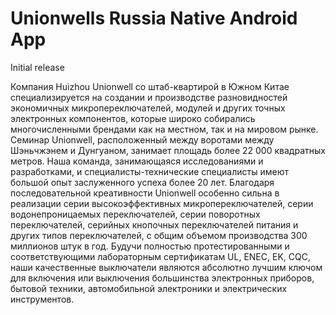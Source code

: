 # Unionwells Russia Native Android App

Initial release

Компания Huizhou Unionwell со штаб-квартирой в Южном Китае специализируется на создании и производстве разновидностей экономичных микропереключателей, модулей и других точных электронных компонентов, которые широко собирались многочисленными брендами как на местном, так и на мировом рынке. Семинар Unionwell, расположенный между воротами между Шэньчжэнем и Дунгуаном, занимает площадь более 22 000 квадратных метров. Наша команда, занимающаяся исследованиями и разработками, и специалисты-технические специалисты имеют большой опыт заслуженного успеха более 20 лет. Благодаря последовательной креативности Unionwell особенно сильна в реализации серии высокоэффективных микропереключателей, серии водонепроницаемых переключателей, серии поворотных переключателей, серийных кнопочных переключателей питания и других типов переключателей, с общим объемом производства 300 миллионов штук в год. Будучи полностью протестированными и соответствующими лабораторным сертификатам UL, ENEC, EK, CQC, наши качественные выключатели являются абсолютно лучшим ключом для включения или выключения большинства электронных приборов, бытовой техники, автомобильной электроники и электрических инструментов.
